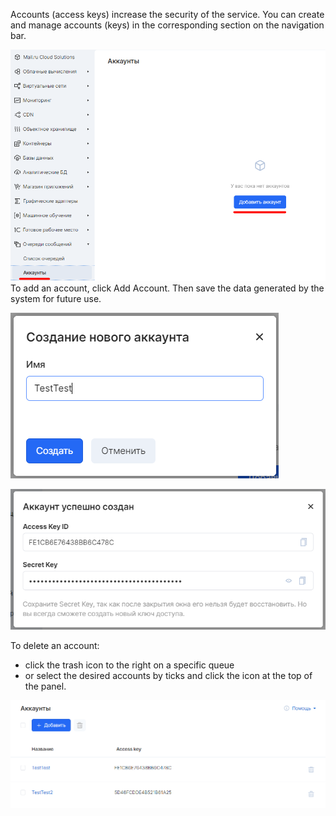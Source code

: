 Accounts (access keys) increase the security of the service. You can create and manage accounts (keys) in the corresponding section on the navigation bar.

![](./assets/helpjuice_production-2fuploads-2fupload-2fimage-2f7055-2fdirect-2f1619529691489-1619529691489-png)To add an account, click Add Account. Then save the data generated by the system for future use.

![](./assets/helpjuice_production-2fuploads-2fupload-2fimage-2f7055-2fdirect-2f1619529735937-1619529735937-png)

![](./assets/helpjuice_production-2fuploads-2fupload-2fimage-2f7055-2fdirect-2f1619529768321-1619529768321-png)

To delete an account:

- click the trash icon to the right on a specific queue
- or select the desired accounts by ticks and click the icon at the top of the panel.

![](./assets/helpjuice_production-2fuploads-2fupload-2fimage-2f7055-2fdirect-2f1619529829235-1619529829235-png)
